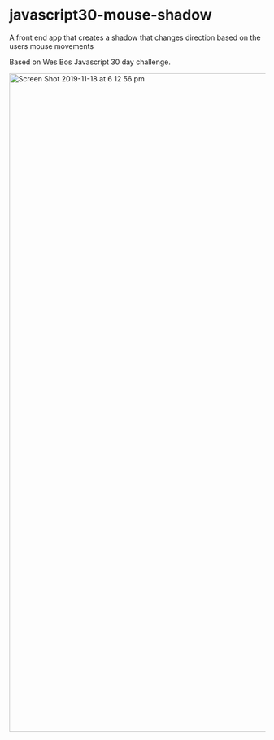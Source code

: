# javascript30-mouse-shadow

A front end app that creates a shadow that changes direction based on the users mouse movements

Based on Wes Bos Javascript 30 day challenge.

<img width="1294" alt="Screen Shot 2019-11-18 at 6 12 56 pm" src="https://user-images.githubusercontent.com/48931725/69032859-9eac7900-0a31-11ea-99fe-e728781e9edf.png">
